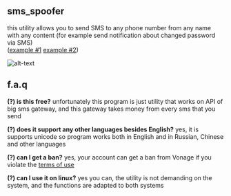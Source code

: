 ## sms_spoofer
this utility allows you to send SMS to any phone number from any name with any content (for example send notification about changed password via SMS)  
([example #1](https://i.imgur.com/SOmATqN.jpg) [example #2](https://i.imgur.com/Ll26s2U.jpg))

![alt-text](https://i.imgur.com/zsosj2D.png)

## f.a.q
**(?) is this free?**
unfortunately this program is just utility that works on API of big sms gateway, and this gateway takes money from every sms that you send

**(?) does it support any other languages besides English?**
yes, it is supports unicode so program works both in English and in Russian, Chinese and other languages

**(?) can I get a ban?**
yes, your account can get a ban from Vonage if you violate the [terms of use](https://www.vonage.com/legal/communications-apis/terms-of-use/)

**(?) can I use it on linux?**
yes you can, the utility is not demanding on the system, and the functions are adapted to both systems
